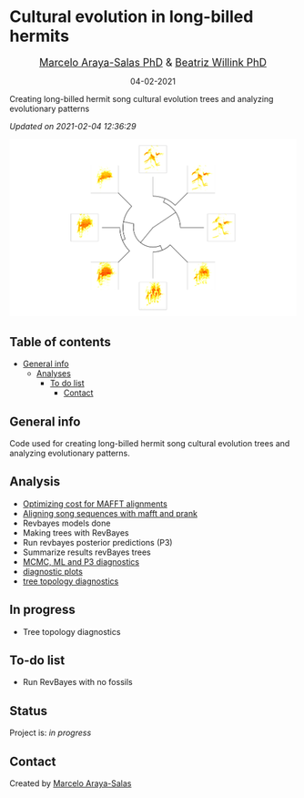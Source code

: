 Cultural evolution in long-billed hermits
================
<center>

<font size="4"><a href="http://marceloarayasalas.weebly.com/">Marcelo
Araya-Salas PhD</a> &
<a href="https://scholar.google.com/citations?user=0a8k9T8AAAAJ&hl=es&oi=ao">
Beatriz Willink PhD</a></font>

</center>
<center>

04-02-2021

</center>

<!-- Description  -->

Creating long-billed hermit song cultural evolution trees and analyzing
evolutionary patterns

*Updated on 2021-02-04 12:36:29*

<!-- README.md is generated from README.Rmd. Please edit that file -->

![Example figure](./img/example_fig.png)

## Table of contents

  - [General info](#general-info)
      - [Analyses](#Analyses)
          - [To do list](#to-do-list)
              - [Contact](#contact)

## General info

Code used for creating long-billed hermit song cultural evolution trees
and analyzing evolutionary patterns.

## Analysis

  - [Optimizing cost for MAFFT
    alignments](https://rpubs.com/marcelo-araya-salas/601010)
  - [Aligning song sequences with mafft and
    prank](https://rpubs.com/marcelo-araya-salas/601065)
  - Revbayes models done
  - Making trees with RevBayes
  - Run revbayes posterior predictions (P3)
  - Summarize results revBayes trees
  - [MCMC, ML and P3
    diagnostics](https://rpubs.com/marcelo-araya-salas/686275)
  - [diagnostic
    plots](lbh_cultural_evolution/tree/master/output/MCMC_diagnostic_plots)
  - [tree topology
    diagnostics](https://rpubs.com/marcelo-araya-salas/709692)

## In progress

  - Tree topology diagnostics

## To-do list

  - Run RevBayes with no fossils

## Status

Project is: *in progress*

## Contact

Created by [Marcelo Araya-Salas](https://marceloarayasalas.weebly.com/)

<!-- #### discusion -->

<!-- # title: Cultural evolution hummingbirds  -->

<!-- do alignments matter? compare convergence across aligent methods (prank, all equal, optimal) -->

<!-- hacer machote para el aticulo -->
